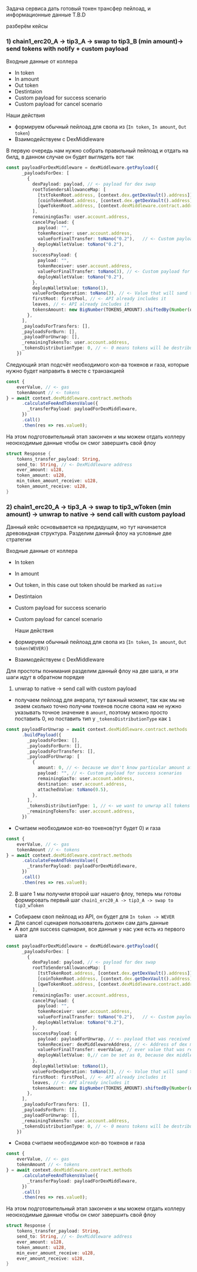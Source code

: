 
Задача сервиса дать готовый токен трансфер пейлоад, и информационные данные T.B.D

разберём кейсы

### 1) chain1_erc20_A -> tip3_A -> swap to tip3_B (min amount)-> send tokens with notify + custom payload
   Входные данные от коллера
- In token
- In amount
- Out token
- Destintaion
- Custom payload for success scenario
- Custom payload for cancel scenario

Наши действия
- формируем обычный пейлоад для свопа из (`In token`, `In amount`, `Out token`)
- Взаимодействуем с DexMiddleware
  
В первую очередь нам нужно собрать правильный пейлоад и отдать на билд, в данном случае он будет выглядеть вот так
```typescript
const payloadForDexMiddleware = dexMiddleware.getPayload({
      _payloadsForDex: [
        {
          dexPayload: payload, // <- payload for dex swap
          rootToSendersAllowanceMap: [
            [tstTokenRoot.address, [context.dex.getDexVault().address]],
            [coinTokenRoot.address, [context.dex.getDexVault().address]],                             // <- API already includes it
            [qweTokenRoot.address, [context.dexMiddleware.contract.address, dexPoolFooBarQwe.address]],
          ],
          remainingGasTo: user.account.address,
          cancelPayload: {
            payload: "",
            tokenReceiver: user.account.address,
            valueForFinalTransfer: toNano("0.2"),   // <- Custom payload for cancel scenario
            deployWalletValue: toNano("0.2"),
          },
          successPayload: {
            payload: "",
            tokenReceiver: user.account.address,
            valueForFinalTransfer: toNano(3), // <- Custom payload for cancel scenario
            deployWalletValue: toNano("0.2"),
          },
          deployWalletValue: toNano(1),
          valueForDexOperation: toNano(3), // <- Value that will sand to the dex, API already includes it
          firstRoot: firstPool, // <- API already includes it
          leaves, // <- API already includes it
          tokensAmount: new BigNumber(TOKENS_AMOUNT).shiftedBy(Number(qweTokenWallet.tokenDecimals)).toString(), // <- Tokens amout that will be directed to the DEX
        },
      ],
      _payloadsForTransfers: [],
      _payloadsForBurn: [],
      _payloadForUnwrap: [],
      _remainingTokensTo: user.account.address,
      _tokensDistributionType: 0, // <- 0 means tokens will be destributed by `tokensAmount`, 1 means all tokens will be directed to the only one flow
    })
```
Следующий этап подсчёт необходимого кол-ва токенов и газа, которые нужно будет направить в месте с транзакцией
```typescript
const {
    everValue, // <- gas
    tokenAmount // <- tokens
} = await context.dexMiddleware.contract.methods
      .calculateFeeAndTokensValue({
        _transferPayload: payloadForDexMiddleware,
      })
      .call()
      .then(res => res.value0);
```
На этом подготовительный этап закончен и мы можем отдать коллеру неоюходимые данные чтобы он смог завершить свой флоу
```rust
struct Response {
    tokens_transfer_payload: String,
    send_to: String, // <- DexMiddleware address
    ever_amount: u128,
    token_amount: u128,
    min_token_amount_receive: u128,
    token_amount_receive: u128,
}
```

### 2) chain1_erc20_A -> tip3_A -> swap to tip3_wToken (min amount) -> unwrap to native -> send call with custom payload
Данный кейс основывается на предидущем, но тут начинается древовидная структура. Разделим данный флоу на условные две стратегии


  Входные данные от коллера
- In token
- In amount
- Out token, in this case out token should be marked as `native`
- Destintaion
- Custom payload for success scenario
- Custom payload for cancel scenario

  Наши действия
- формируем обычный пейлоад для свопа из (`In token`, `In amount`, `Out token(WEVER)`)
- Взаимодействуем с DexMiddleware

Для простоты понимания разделим данный флоу на две шага, и эти шаги идут в обратном порядке
1. unwrap to native -> send call with custom payload
- получаем пейлоад для анврапа, тут важный момент, так как мы не знаем сколько точно получим токенов после свопа нам не нужно
указывать точное значение в `amount`, поэтому можно просто поставить 0, но поставить тип у  `_tokensDistributionType` как `1`
```typescript
const payloadForUnwrap = await context.dexMiddleware.contract.methods
      .buildPayload({
        _payloadsForDex: [],
        _payloadsForBurn: [],
        _payloadsForTransfers: [],
        _payloadForUnwrap: [
          {
            amount: 0, // <- because we don't know particular amount after swap
            payload: "", // <- Custom payload for success scenarios
            remainingGasTo: user.account.address,
            destination: user.account.address,
            attachedValue: toNano(0.5),
          },
        ],
        _tokensDistributionType: 1, // <- we want to unwrap all tokens
        _remainingTokensTo: user.account.address,
      })
```
- Считаем необходимое кол-во токенов(тут будет 0) и газа
```typescript
const {
    everValue, // <- gas
    tokenAmount // <- tokens
} = await context.dexMiddleware.contract.methods
      .calculateFeeAndTokensValue({
        _transferPayload: payloadForDexMiddleware,
      })
      .call()
      .then(res => res.value0);
```
2. В шаге 1 мы получили второй шаг нашего флоу, теперь мы готовы формировать первый шаг
`chain1_erc20_A -> tip3_A -> swap to tip3_wToken`
- Собираем своп пейлоад из API, он будет для `In token -> WEVER`
- Для cancel сценария пользователь должен сам дать данные
- А вот для success сценария, все данные у нас уже есть из первого шага
```typescript
const payloadForDexMiddleware = dexMiddleware.getPayload({
      _payloadsForDex: [
        {
          dexPayload: payload, // <- payload for dex swap
          rootToSendersAllowanceMap: [
            [tstTokenRoot.address, [context.dex.getDexVault().address]],
            [coinTokenRoot.address, [context.dex.getDexVault().address]],                             // <- API already includes it
            [qweTokenRoot.address, [context.dexMiddleware.contract.address, dexPoolFooBarQwe.address]],
          ],
          remainingGasTo: user.account.address,
          cancelPayload: {
            payload: "",
            tokenReceiver: user.account.address,
            valueForFinalTransfer: toNano("0.2"),   // <- Custom payload for cancel scenario
            deployWalletValue: toNano("0.2"),
          },
          successPayload: {
            payload: payloadForUnwrap, // <- payload that was received from step 1
            tokenReceiver: dexMiddlewareAddress, // <- Address of dex middleware for recursive entrance
            valueForFinalTransfer: everValue, // ever value that was received in amount calculation of step 1
            deployWalletValue: 0,// can be set as 0, because dex middleware already has WEVER address
          },
          deployWalletValue: toNano(1),
          valueForDexOperation: toNano(3), // <- Value that will sand to the dex, API already includes it
          firstRoot: firstPool, // <- API already includes it
          leaves, // <- API already includes it
          tokensAmount: new BigNumber(TOKENS_AMOUNT).shiftedBy(Number(qweTokenWallet.tokenDecimals)).toString(), // <- Tokens amout that will be directed to the DEX
        },
      ],
      _payloadsForTransfers: [],
      _payloadsForBurn: [],
      _payloadForUnwrap: [],
      _remainingTokensTo: user.account.address,
      _tokensDistributionType: 0, // <- 0 means tokens will be destributed by `tokensAmount`, 1 means all tokens will be directed to the only one flow
    })
```
- Снова считаем необходимое кол-во токенов и газа 
```typescript
const {
    everValue, // <- gas
    tokenAmount // <- tokens
} = await context.dexMiddleware.contract.methods
      .calculateFeeAndTokensValue({
        _transferPayload: payloadForDexMiddleware,
      })
      .call()
      .then(res => res.value0);
```
На этом подготовительный этап закончен и мы можем отдать коллеру неоюходимые данные чтобы он смог завершить свой флоу
```rust
struct Response {
    tokens_transfer_payload: String,
    send_to: String, // <- DexMiddleware address
    ever_amount: u128,
    token_amount: u128,
    min_ever_amount_receive: u128,
    ever_amount_receive: u128,
}
```
